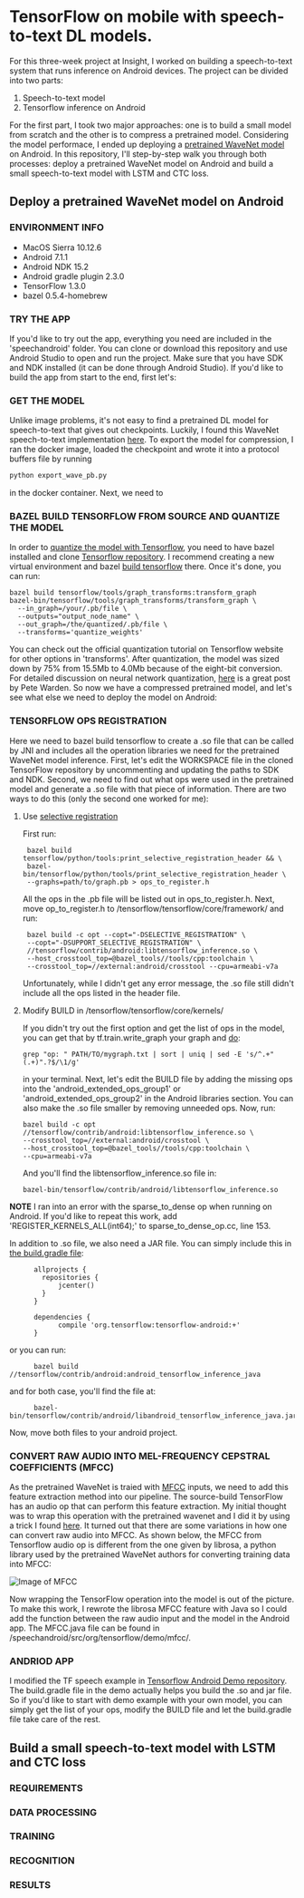 # TensorFlow on mobile with speech-to-text DL models.

For this three-week project at Insight, I worked on building a speech-to-text system that runs inference on Android devices. The project can be divided into two parts: 

  1. Speech-to-text model
  2. Tensorflow inference on Android

For the first part, I took two major approaches: one is to build a small model from scratch and the other is to compress a 
pretrained model. Considering the model performace, I ended up deploying a [pretrained WaveNet model](https://github.com/buriburisuri/speech-to-text-wavenet) on Android.
In this repository, I'll step-by-step walk you through both processes: deploy a pretrained WaveNet model on Android and build a small speech-to-text model with LSTM and CTC loss.

## Deploy a pretrained WaveNet model on Android

### ENVIRONMENT INFO
  * MacOS Sierra 10.12.6
  * Android 7.1.1
  * Android NDK 15.2
  * Android gradle plugin 2.3.0
  * TensorFlow 1.3.0
  * bazel 0.5.4-homebrew

### TRY THE APP
If you'd like to try out the app, everything you need are included in the 'speechandroid' folder. You can clone or download 
this repository and use Android Studio to open and run the project. Make sure that you have SDK and NDK installed (it can be 
done through Android Studio). If you'd like to build the app from start to the end, first let's:

### GET THE MODEL
Unlike image problems, it's not easy to find a pretrained DL model for speech-to-text that gives out checkpoints. Luckily, I found this WaveNet speech-to-text implementation [here](https://github.com/buriburisuri/speech-to-text-wavenet). To export the model for compression, I ran the docker image, loaded the checkpoint and wrote it into a protocol buffers file by running
```python
python export_wave_pb.py
```
in the docker container. Next, we need to

### BAZEL BUILD TENSORFLOW FROM SOURCE AND QUANTIZE THE MODEL
In order to [quantize the model with Tensorflow](https://www.tensorflow.org/performance/quantization), you need to have bazel installed and clone [Tensorflow repository](https://github.com/tensorflow/tensorflow). I recommend creating a new virtual environment and bazel [build tensorflow](https://www.tensorflow.org/install/install_sources) there. Once it's done, you can run:
```shell
bazel build tensorflow/tools/graph_transforms:transform_graph
bazel-bin/tensorflow/tools/graph_transforms/transform_graph \
  --in_graph=/your/.pb/file \
  --outputs="output_node_name" \
  --out_graph=/the/quantized/.pb/file \
  --transforms='quantize_weights'
```
You can check out the official quantization tutorial on Tensorflow website for other options in 'transforms'. After quantization, the model was sized down by 75% from 15.5Mb to 4.0Mb because of the eight-bit conversion. For detailed discussion on neural network quantization, [here](https://petewarden.com/2017/06/22/what-ive-learned-about-neural-network-quantization/) is a great post by Pete Warden. So now we have a compressed pretrained model, and let's see what else we need to deploy the model on Android:

### TENSORFLOW OPS REGISTRATION 
Here we need to bazel build tensorflow to create a .so file that can be called by JNI and includes all the operation libraries we need for the pretrained WaveNet model inference. First, let's edit the WORKSPACE file in the cloned TensorFlow repository by uncommenting and updating the paths to SDK and NDK. Second, we need to find out what ops were used in the pretrained model and generate a .so file with that piece of information. There are two ways to do this (only the second one worked for me):
  1. Use [selective registration](https://github.com/tensorflow/tensorflow/blob/master/tensorflow/python/tools/print_selective_registration_header.py)
  
     First run:
     ``` shell  
      bazel build tensorflow/python/tools:print_selective_registration_header && \
      bazel-bin/tensorflow/python/tools/print_selective_registration_header \
      --graphs=path/to/graph.pb > ops_to_register.h
     ```
     All the ops in the .pb file will be listed out in ops_to_register.h. 
     Next, move op_to_register.h to /tensorflow/tensorflow/core/framework/ and run:
     ```  shell
      bazel build -c opt --copt="-DSELECTIVE_REGISTRATION" \
      --copt="-DSUPPORT_SELECTIVE_REGISTRATION" \
      //tensorflow/contrib/android:libtensorflow_inference.so \
      --host_crosstool_top=@bazel_tools//tools/cpp:toolchain \
      --crosstool_top=//external:android/crosstool --cpu=armeabi-v7a
     ```
     Unfortunately, while I didn't get any error message, the .so file still didn't include all the ops listed in the header file. 
    
  2. Modify BUILD in /tensorflow/tensorflow/core/kernels/
  
     If you didn't try out the first option and get the list of ops in the model, you can get that by tf.train.write_graph your graph and [do](https://github.com/tensorflow/tensorflow/issues/3549):
     ```shell
     grep "op: " PATH/TO/mygraph.txt | sort | uniq | sed -E 's/^.+"(.+)".?$/\1/g'
     ```
     in your terminal. Next, let's edit the BUILD file by adding the missing ops into the 'android_extended_ops_group1' or 'android_extended_ops_group2' in the Android libraries section. You can also make the .so file smaller by removing unneeded ops. Now, run:
     ```shell
     bazel build -c opt //tensorflow/contrib/android:libtensorflow_inference.so \
     --crosstool_top=//external:android/crosstool \
     --host_crosstool_top=@bazel_tools//tools/cpp:toolchain \
     --cpu=armeabi-v7a
     ```
     And you'll find the libtensorflow_inference.so file in:
     ```shell
     bazel-bin/tensorflow/contrib/android/libtensorflow_inference.so
     ```
  
**NOTE** I ran into an error with the sparse_to_dense op when running on Android. If you'd like to repeat this work, add 'REGISTER_KERNELS_ALL(int64);' to sparse_to_dense_op.cc, line 153.

In addition to .so file, we also need a JAR file. You can simply include this in [the build.gradle file](https://github.com/tensorflow/tensorflow/tree/master/tensorflow/contrib/android):

```
      allprojects {
        repositories {
            jcenter()
        }
      }

      dependencies {
            compile 'org.tensorflow:tensorflow-android:+'
      }
```
or you can run:
```
      bazel build //tensorflow/contrib/android:android_tensorflow_inference_java
```
and for both case, you'll find the file at:
```
      bazel-bin/tensorflow/contrib/android/libandroid_tensorflow_inference_java.jar
```
Now, move both files to your android project. 

### CONVERT RAW AUDIO INTO MEL-FREQUENCY CEPSTRAL COEFFICIENTS (MFCC)
As the pretrained WaveNet is traied with [MFCC](http://recognize-speech.com/feature-extraction/mfcc) inputs, we need to add this feature extraction method into our pipeline. The source-build TensorFlow has an audio op that can perform this feature extraction. My initial thought was to wrap this operation with the pretrained wavenet and I did it by using a trick I found [here](https://stackoverflow.com/questions/43332342/is-it-possible-to-replace-placeholder-with-a-constant-in-an-existing-graph/43342922#43342922).  It turned out that there are some variations in how one can convert raw audio into MFCC. As shown below, the MFCC from Tensorflow audio op is different from the one given by librosa, a python library used by the pretrained WaveNet authors for converting training data into MFCC:

![Image of MFCC](https://github.com/chiachunfu/speech/blob/master/MFCC.png)

Now wrapping the TensorFlow operation into the model is out of the picture. To make this work, I rewrote the librosa MFCC feature with Java so I could add the function between the raw audio input and the model in the Android app. The MFCC.java file can be found in /speechandroid/src/org/tensorflow/demo/mfcc/. 

### ANDRIOD APP
I modified the TF speech example in [Tensorflow Android Demo repository](https://github.com/tensorflow/tensorflow/tree/master/tensorflow/examples/android). The build.gradle file in the demo actually helps you build the .so and jar file. So if you'd like to start with demo example with your own model, you can simply get the list of your ops, modify the BUILD file and let the build.gradle file take care of the rest.  

## Build a small speech-to-text model with LSTM and CTC loss

### REQUIREMENTS


### DATA PROCESSING


### TRAINING


### RECOGNITION


### RESULTS






